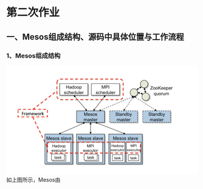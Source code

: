 # 第二次作业
## 一、Mesos组成结构、源码中具体位置与工作流程
### 1、Mesos组成结构
![](https://github.com/ffeiDing/OS-Practice/blob/master/hw2/Mesos%E6%A1%86%E6%9E%B6%E5%9B%BE.png)
如上图所示，Mesos由
